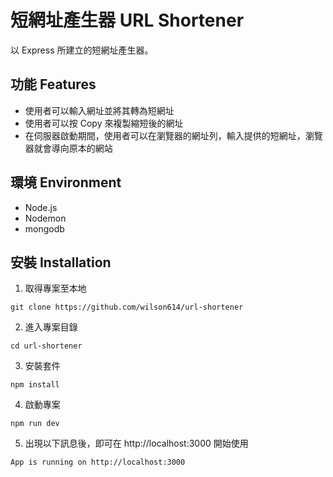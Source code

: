 # 短網址產生器 URL Shortener
以 Express 所建立的短網址產生器。

## 功能 Features
- 使用者可以輸入網址並將其轉為短網址
- 使用者可以按 Copy 來複製縮短後的網址
- 在伺服器啟動期間，使用者可以在瀏覽器的網址列，輸入提供的短網址，瀏覽器就會導向原本的網站

## 環境 Environment
- Node.js
- Nodemon
- mongodb

## 安裝 Installation

1. 取得專案至本地
```
git clone https://github.com/wilson614/url-shortener
```
2. 進入專案目錄
```
cd url-shortener
```
3. 安裝套件
```
npm install
```
4. 啟動專案
```
npm run dev
```
5. 出現以下訊息後，即可在 http://localhost:3000 開始使用
```
App is running on http://localhost:3000
```
